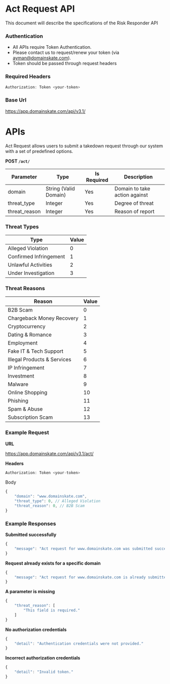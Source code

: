 # Act Request API

This document will describe the specifications of the Risk Responder API

### Authentication

- All APIs require Token Authentication.
- Please contact us to request/renew your token (via ayman@domainskate.com).
- Token should be passed through request headers

### Required Headers

```jsx
Authorization: Token <your-token>
```

### Base Url

https://app.domainskate.com/api/v3.1/

# APIs

Act Request allows users to submit a takedown request through our system with a set of predefined options.

**POST `/act/`**

| Parameter | Type | Is Required | Description |
| --- | --- | --- | --- |
| domain | String (Valid Domain) | Yes | Domain to take action against|
| threat_type | Integer | Yes | Degree of threat |
| threat_reason | Integer | Yes | Reason of report |

### Threat Types

| Type | Value |
| --- | --- |
| Alleged Violation | 0 |
| Confirmed Infringement | 1 |
| Unlawful Activities | 2 |
| Under Investigation | 3 |

### Threat Reasons

| Reason | Value |
| --- | --- |
| B2B Scam | 0 |
| Chargeback Money Recovery | 1 |
| Cryptocurrency | 2 |
| Dating & Romance | 3 |
| Employment | 4 |
| Fake IT & Tech Support | 5 |
| Illegal Products & Services | 6 |
| IP Infringement | 7 |
| Investment | 8 |
| Malware | 9 |
| Online Shopping | 10 |
| Phishing | 11 |
| Spam & Abuse | 12 |
| Subscription Scam | 13 |

### Example Request

**URL**

https://app.domainskate.com/api/v3.1/act/

**Headers**

```jsx
Authorization: Token <your-token>
```

Body

```jsx
{
	"domain": "www.domainskate.com",
	"threat_type": 0, // Alleged Violation
	"threat_reason": 0, // B2B Scam
}
```

### Example Responses

**Submitted successfully**

```jsx
{
    "message": "Act request for www.domainskate.com was submitted successfully"
}
```

**Request already exists for a specific domain**

```jsx
{
    "message": "Act request for www.domainskate.com is already submitted"
}
```

**A parameter is missing**

```jsx
{
    "threat_reason": [
        "This field is required."
    ]
}
```

**No authorization credentials**

```jsx
{
    "detail": "Authentication credentials were not provided."
}
```

**Incorrect authorization credentials**

```jsx
{
    "detail": "Invalid token."
}
```
